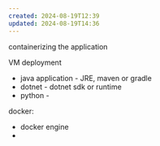 ```yaml
---
created: 2024-08-19T12:39
updated: 2024-08-19T14:36
---
```



containerizing the application

VM deployment
- java application - JRE, maven or gradle
- dotnet - dotnet sdk or runtime
- python - 

docker:
- docker engine
- 